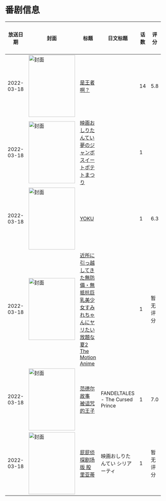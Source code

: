 # 番剧信息

|放送日期|封面|标题|日文标题|话数|评分|评分人数|
|---|---|---|---|---|---|---|
|2022-03-18|<img src="https://lain.bgm.tv/pic/cover/c/d2/36/373904_w8M8u.jpg" alt="封面" style="width:150px;height:200px;object-fit:cover;">|[是王者啊？](https://bangumi.tv/subject/373904)||14|5.8|22人评分|
|2022-03-18|<img src="https://lain.bgm.tv/pic/cover/c/80/6a/409957_0tTha.jpg" alt="封面" style="width:150px;height:200px;object-fit:cover;">|[映画おしりたんてい 夢のジャンボスイートポテトまつり](https://bangumi.tv/subject/409957)||1|||
|2022-03-18|<img src="https://lain.bgm.tv/pic/cover/c/d4/d7/374958_uA3u8.jpg" alt="封面" style="width:150px;height:200px;object-fit:cover;">|[YOKU](https://bangumi.tv/subject/374958)||1|6.3|164人评分|
|2022-03-18|<img src="https://bangumi.tv/img/no_icon_subject.png" alt="封面" style="width:150px;height:200px;object-fit:cover;">|[近所に引っ越してきた無防備・無抵抗巨乳美少女すみれちゃんにヤリたい放題な夏2 The Motion Anime](https://bangumi.tv/subject/372063)||1|暂无评分|少于10人评分|
|2022-03-18|<img src="https://bangumi.tv/img/no_icon_subject.png" alt="封面" style="width:150px;height:200px;object-fit:cover;">|[范德尔故事 被诅咒的王子](https://bangumi.tv/subject/376033)|FANDELTALES - The Cursed Prince|1|7.0|62人评分|
|2022-03-18|<img src="https://lain.bgm.tv/pic/cover/c/3f/65/366217_t660s.jpg" alt="封面" style="width:150px;height:200px;object-fit:cover;">|[屁屁侦探剧场版 股里亚蒂](https://bangumi.tv/subject/366217)|映画おしりたんてい シリアーティ|1|暂无评分|少于10人评分|

